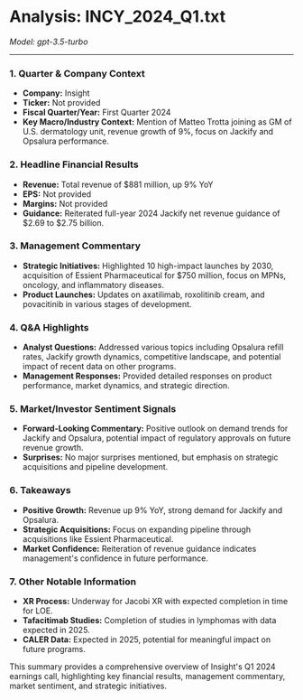 # Analysis: INCY_2024_Q1.txt

*Model: gpt-3.5-turbo*

---

### 1. Quarter & Company Context
- **Company:** Insight
- **Ticker:** Not provided
- **Fiscal Quarter/Year:** First Quarter 2024
- **Key Macro/Industry Context:** Mention of Matteo Trotta joining as GM of U.S. dermatology unit, revenue growth of 9%, focus on Jackify and Opsalura performance.

### 2. Headline Financial Results
- **Revenue:** Total revenue of $881 million, up 9% YoY
- **EPS:** Not provided
- **Margins:** Not provided
- **Guidance:** Reiterated full-year 2024 Jackify net revenue guidance of $2.69 to $2.75 billion.

### 3. Management Commentary
- **Strategic Initiatives:** Highlighted 10 high-impact launches by 2030, acquisition of Essient Pharmaceutical for $750 million, focus on MPNs, oncology, and inflammatory diseases.
- **Product Launches:** Updates on axatilimab, roxolitinib cream, and povacitinib in various stages of development.

### 4. Q&A Highlights
- **Analyst Questions:** Addressed various topics including Opsalura refill rates, Jackify growth dynamics, competitive landscape, and potential impact of recent data on other programs.
- **Management Responses:** Provided detailed responses on product performance, market dynamics, and strategic direction.

### 5. Market/Investor Sentiment Signals
- **Forward-Looking Commentary:** Positive outlook on demand trends for Jackify and Opsalura, potential impact of regulatory approvals on future revenue growth.
- **Surprises:** No major surprises mentioned, but emphasis on strategic acquisitions and pipeline development.

### 6. Takeaways
- **Positive Growth:** Revenue up 9% YoY, strong demand for Jackify and Opsalura.
- **Strategic Acquisitions:** Focus on expanding pipeline through acquisitions like Essient Pharmaceutical.
- **Market Confidence:** Reiteration of revenue guidance indicates management's confidence in future performance.

### 7. Other Notable Information
- **XR Process:** Underway for Jacobi XR with expected completion in time for LOE.
- **Tafacitimab Studies:** Completion of studies in lymphomas with data expected in 2025.
- **CALER Data:** Expected in 2025, potential for meaningful impact on future programs.

This summary provides a comprehensive overview of Insight's Q1 2024 earnings call, highlighting key financial results, management commentary, market sentiment, and strategic initiatives.